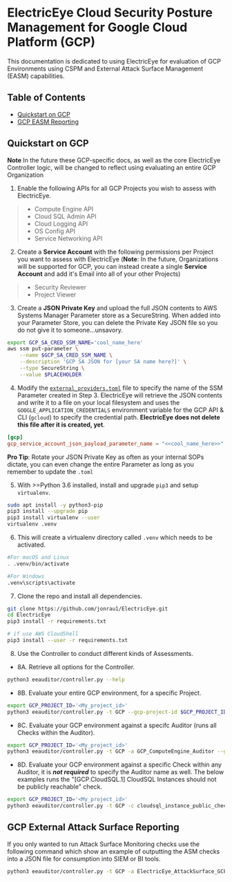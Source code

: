 # ElectricEye Cloud Security Posture Management for Google Cloud Platform (GCP)

This documentation is dedicated to using ElectricEye for evaluation of GCP Environments using CSPM and External Attack Surface Management (EASM) capabilities.

## Table of Contents

- [Quickstart on GCP](#quickstart-on-gcp)
- [GCP EASM Reporting](#gcp-external-attack-surface-reporting)

## Quickstart on GCP

**Note** In the future these GCP-specific docs, as well as the core ElectricEye Controller logic, will be changed to reflect using evaluating an entire GCP Organization

1. Enable the following APIs for all GCP Projects you wish to assess with ElectricEye.

> - Compute Engine API
> - Cloud SQL Admin API
> - Cloud Logging API
> - OS Config API
> - Service Networking API

2. Create a **Service Account** with the following permissions per Project you want to assess with ElectricEye (**Note**: In the future, Organizations will be supported for GCP, you can instead create a single **Service Account** and add it's Email into all of your other Projects)

> - Security Reviewer
> - Project Viewer

3. Create a **JSON Private Key** and upload the full JSON contents to AWS Systems Manager Parameter store as a SecureString. When added into your Parameter Store, you can delete the Private Key JSON file so you do not give it to someone...unsavory.


```bash
export GCP_SA_CRED_SSM_NAME='cool_name_here'
aws ssm put-parameter \
    --name $GCP_SA_CRED_SSM_NAME \
    --description 'GCP SA JSON for [your SA name here?]' \
    --type SecureString \
    --value $PLACEHOLDER
```


4. Modify the [`external_providers.toml`](../eeauditor/external_providers.toml) file to specify the name of the SSM Parameter created in Step 3. ElectricEye will retrieve the JSON contents and write it to a file on your local filesystem and uses the `GOOGLE_APPLICATION_CREDENTIALS` environment variable for the GCP API & CLI (`gcloud`) to specify the credential path. **ElectricEye does not delete this file after it is created, yet**.

```toml
[gcp]
gcp_service_account_json_payload_parameter_name = "<<cool_name_here>>"
```

**Pro Tip**: Rotate your JSON Private Key as often as your internal SOPs dictate, you can even change the entire Parameter as long as you remember to update the `.toml`

5. With >=Python 3.6 installed, install and upgrade `pip3` and setup `virtualenv`.

```bash
sudo apt install -y python3-pip
pip3 install --upgrade pip
pip3 install virtualenv --user
virtualenv .venv
```

6. This will create a virtualenv directory called `.venv` which needs to be activated.

```bash
#For macOS and Linux
. .venv/bin/activate

#For Windows
.venv\scripts\activate
```

7. Clone the repo and install all dependencies.

```bash
git clone https://github.com/jonrau1/ElectricEye.git
cd ElectricEye
pip3 install -r requirements.txt

# if use AWS CloudShell
pip3 install --user -r requirements.txt
```

8. Use the Controller to conduct different kinds of Assessments.

- 8A. Retrieve all options for the Controller.

```bash
python3 eeauditor/controller.py --help
```

- 8B. Evaluate your entire GCP environment, for a specific Project.

```bash
export GCP_PROJECT_ID='<My_project_id>'
python3 eeauditor/controller.py -t GCP --gcp-project-id $GCP_PROJECT_ID
```

- 8C. Evaluate your GCP environment against a specifc Auditor (runs all Checks within the Auditor).

```bash
export GCP_PROJECT_ID='<My_project_id>'
python3 eeauditor/controller.py -t GCP -a GCP_ComputeEngine_Auditor --gcp-project-id $GCP_PROJECT_ID
```

- 8D. Evaluate your GCP environment against a specific Check within any Auditor, it is ***not required*** to specify the Auditor name as well. The below examples runs the "[GCP.CloudSQL.1] CloudSQL Instances should not be publicly reachable" check.

```bash
export GCP_PROJECT_ID='<My_project_id>'
python3 eeauditor/controller.py -t GCP -c cloudsql_instance_public_check --gcp-project-id $GCP_PROJECT_ID
```

## GCP External Attack Surface Reporting

If you only wanted to run Attack Surface Monitoring checks use the following command which show an example of outputting the ASM checks into a JSON file for consumption into SIEM or BI tools.

```bash
python3 eeauditor/controller.py -t GCP -a ElectricEye_AttackSurface_GCP_Auditor -o json_normalized --output-file ElectricASM
```